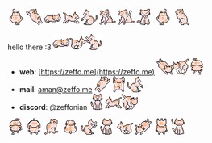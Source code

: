 ![1](./sprites/_1.png)
![2](./sprites/_2.png)
![3](./sprites/_3.png)
![4](./sprites/_4.png)
![5](./sprites/_5.png)
![6](./sprites/_6.png)
![7](./sprites/_7.png)
![8](./sprites/_8.png)
![9](./sprites/_9.png)
![10](./sprites/_10.png)


hello there :3 ![11](./sprites/_11.png)![12](./sprites/_12.png)![13](./sprites/_13.png)
- **web**: [https://zeffo.me](https://zeffo.me) ![14](./sprites/_14.png)![15](./sprites/_15.png)![16](./sprites/_16.png)
- **mail**: aman@zeffo.me ![17](./sprites/_17.png)![18](./sprites/_18.png)![19](./sprites/_19.png)
- **discord**: @zeffonian ![20](./sprites/_20.png)![21](./sprites/_21.png)![22](./sprites/_22.png)


![23](./sprites/_23.png)
![24](./sprites/_24.png)
![25](./sprites/_25.png)
![26](./sprites/_26.png)
![27](./sprites/_27.png)
![28](./sprites/_28.png)
![29](./sprites/_29.png)
![30](./sprites/_30.png)
![31](./sprites/_31.png)
![32](./sprites/_32.png)
